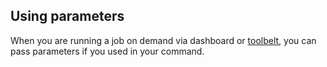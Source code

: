 <!-- usedin: [ _legacy_docker/AddOns/add-ins-jobs-v1.md, _maestro/AddOns/add-ins-jobs-v1.md, _node/addons/add-ins-jobs-v1.md, _rails/AddOns/add-ins-jobs-v1.md] -->


## Using parameters

When you are running a job on demand via dashboard or [toolbelt](/toolbelt/toolbelt-job-management), you can pass parameters if you used in your command.

